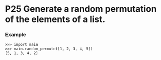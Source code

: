 # P25 Generate a random permutation of the elements of a list.

### Example
```
>>> import main
>>> main.random_permute([1, 2, 3, 4, 5])
[5, 1, 3, 4, 2]
```
